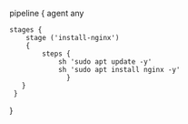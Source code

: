 pipeline {
agent any

	stages {
		stage ('install-nginx')
		{
			steps {
				sh 'sudo apt update -y'
				sh 'sudo apt install nginx -y'
			      }
       }
     }
   }
